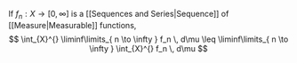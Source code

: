 If $f_n:X\to[0,\infty]$ is a [[Sequences and Series|Sequence]] of [[Measure|Measurable]] functions,
$$ \int_{X}^{} \liminf\limits_{ n \to \infty } f_n \, d\mu \leq \liminf\limits_{ n \to \infty } \int_{X}^{} f_n \, d\mu $$